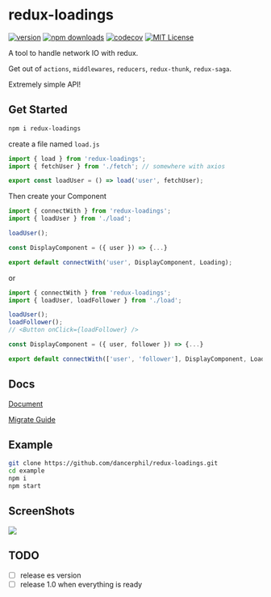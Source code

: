 # redux-loadings

[![version](https://img.shields.io/npm/v/redux-loadings.svg?style=flat-square)](http://npm.im/redux-loadings)
[![npm downloads](https://img.shields.io/npm/dm/redux-loadings.svg?style=flat-square)](https://www.npmjs.com/package/redux-loadings)
[![codecov](https://codecov.io/gh/dancerphil/redux-loadings/branch/develop/graph/badge.svg)](https://codecov.io/gh/dancerphil/redux-loadings)
[![MIT License](https://img.shields.io/npm/l/redux-loadings.svg?style=flat-square)](http://opensource.org/licenses/MIT)

A tool to handle network IO with redux.

Get out of `actions`, `middlewares`, `reducers`, `redux-thunk`, `redux-saga`.

Extremely simple API!

## Get Started

```bash
npm i redux-loadings
```

create a file named `load.js`

```javascript
import { load } from 'redux-loadings';
import { fetchUser } from './fetch'; // somewhere with axios

export const loadUser = () => load('user', fetchUser);
```

Then create your Component

```jsx harmony
import { connectWith } from 'redux-loadings';
import { loadUser } from './load';

loadUser();

const DisplayComponent = ({ user }) => {...}

export default connectWith('user', DisplayComponent, Loading);
```

or

```jsx harmony
import { connectWith } from 'redux-loadings';
import { loadUser, loadFollower } from './load';

loadUser();
loadFollower();
// <Button onClick={loadFollower} />

const DisplayComponent = ({ user, follower }) => {...}

export default connectWith(['user', 'follower'], DisplayComponent, Loading);
```

## Docs

[Document](https://github.com/dancerphil/redux-loadings/blob/develop/Document.md)

[Migrate Guide](https://github.com/dancerphil/redux-loadings/blob/develop/Migrate.md)

## Example

```bash
git clone https://github.com/dancerphil/redux-loadings.git
cd example
npm i
npm start
```

## ScreenShots

![](https://github.com/dancerphil/redux-loadings/blob/master/screenshot.gif)

## TODO

- [ ] release es version
- [ ] release 1.0 when everything is ready
